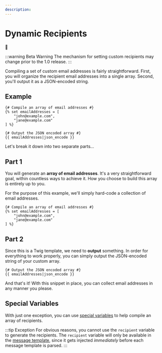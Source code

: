 ```yaml
---
description:
---
```


# Dynamic Recipients

🚩




:::warning Beta Warning
The mechanism for setting custom recipients may change prior to the 1.0 release.
:::

Compiling a set of custom email addresses is fairly straightforward. First, you will organize the recipient email addresses into a single array. Second, you'll output it as a JSON-encoded string.

## Example

```twig
{# Compile an array of email addresses #}
{% set emailAddresses = [
    "john@example.com",
    "jane@example.com"
] %}

{# Output the JSON encoded array #}
{{ emailAddresses|json_encode }}
```

Let's break it down into two separate parts...

## Part 1

You will generate an **array of email addresses**. It's a very straightforward goal, within countless ways to achieve it. How you choose to build this array is entirely up to you.

For the purpose of this example, we'll simply hard-code a collection of email addresses.

```twig
{# Compile an array of email addresses #}
{% set emailAddresses = [
    "john@example.com",
    "jane@example.com"
] %}
```

## Part 2

Since this is a Twig template, we need to **output** something. In order for everything to work properly, you can simply output the JSON-encoded string of your custom array.

```twig
{# Output the JSON encoded array #}
{{ emailAddresses|json_encode }}
```

And that's it! With this snippet in place, you can collect email addresses in any manner you please.

## Special Variables

With just one exception, you can use [special variables](/messages/variables) to help compile an array of recipients.

:::tip Exception
For obvious reasons, you cannot use the `recipient` variable to generate the recipients. The `recipient` variable will only be available in the [message template](/messages/edit-template), since it gets injected _immediately_ before each message template is parsed.
:::
